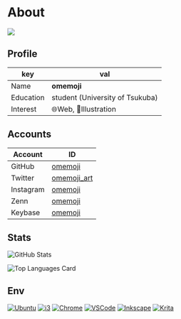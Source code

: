 # About

![](https://user-images.githubusercontent.com/68148226/206836600-84cfacc6-c2d6-4946-82fe-db48d5838e19.png)

## Profile

| key       | val                             |
| --------- | ------------------------------- |
| Name      | **omemoji**                     |
| Education | student (University of Tsukuba) |
| Interest  | 🌐Web, 🎨Illustration           |

## Accounts

| Account   | ID                                             |
| --------- | ---------------------------------------------- |
| GitHub    | [omemoji](https://github.com/omemoji)          |
| Twitter   | [omemoji_art](https://twitter.com/omemoji_art) |
| Instagram | [omemoji](https://instagram.com/omemoji)       |
| Zenn      | [omemoji](https://zenn.dev/omemoji)            |
| Keybase   | [omemoji](https://keybase.io/omemoji)          |

## Stats

![GitHub Stats](https://github-readme-stats.vercel.app/api?username=omemoji&theme=transparent&show_icons=true)

![Top Languages Card](https://github-readme-stats.vercel.app/api/top-langs/?username=omemoji&theme=transparent&layout=compact)

## Env

[![Ubuntu](https://img.shields.io/badge/OS-Debian-a80030.svg?logo=debian&logoColor=ffffff&style=flat)](https://debian.org/) [![i3](https://img.shields.io/badge/DE-i3-7ca7c2.svg?&style=flat)](https://i3wm.org) [![Chrome](https://img.shields.io/badge/Browser-Google%20Chrome-4285F4.svg?logo=googlechrome&logoColor=fff&style=flat)](https://www.google.com/intl/en_us/chrome/) [![VSCode](https://img.shields.io/badge/Editor-Visual%20Studio%20Code-007ACC.svg?logo=visualstudiocode&logoColor=fff&style=flat)](https://code.visualstudio.com/) [![Inkscape](https://img.shields.io/badge/Vector%20Graphics%20Editor-Inkscape-000.svg?logo=inkscape&logoColor=fff&style=flat)](https://inkscape.org) [![Krita](https://img.shields.io/badge/Paint%20Tool-Krita-ff1199.svg?logo=krita&logoColor=fff&style=flat)](https://krita.org)
